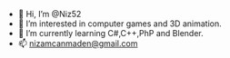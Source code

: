 - 👋 Hi, I’m @Niz52
- 👀 I’m interested in computer games and 3D animation.
- 🌱 I’m currently learning C#,C++,PhP and Blender.
- 📫 nizamcanmaden@gmail.com

<!---
Niz52/Niz52 is a ✨ special ✨ repository because its `README.md` (this file) appears on your GitHub profile.
You can click the Preview link to take a look at your changes.
--->
